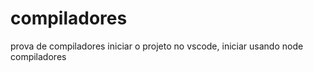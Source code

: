 # compiladores
prova de compiladores  iniciar o projeto no vscode, iniciar usando node compiladores
